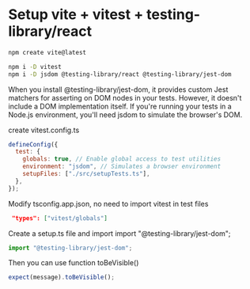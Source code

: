 # Setup vite + vitest + testing-library/react

```sh
npm create vite@latest

npm i -D vitest
npm i -D jsdom @testing-library/react @testing-library/jest-dom
```

When you install @testing-library/jest-dom, it provides custom Jest matchers for asserting on DOM nodes in your tests.
However, it doesn't include a DOM implementation itself.
If you're running your tests in a Node.js environment, you'll need jsdom to simulate the browser's DOM.

create vitest.config.ts

```js
defineConfig({
  test: {
    globals: true, // Enable global access to test utilities
    environment: "jsdom", // Simulates a browser environment
    setupFiles: ["./src/setupTests.ts"],
  },
});
```

Modify tsconfig.app.json, no need to import vitest in test files

```json
 "types": ["vitest/globals"]
```

Create a setup.ts file and import import "@testing-library/jest-dom";

```ts
import "@testing-library/jest-dom";
```

Then you can use function toBeVisible()

```js
expect(message).toBeVisible();
```
